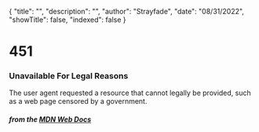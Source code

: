 {
    "title": "",
    "description": "",
    "author": "Strayfade",
    "date": "08/31/2022",
    "showTitle": false,
    "indexed": false
}
# 451
### Unavailable For Legal Reasons

The user agent requested a resource that cannot legally be provided, such as a web page censored by a government.

#### *from the [MDN Web Docs](https://developer.mozilla.org/en-US/docs/Web/HTTP/Status)* 